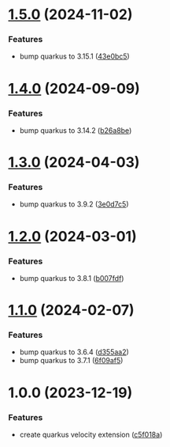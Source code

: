 # [1.5.0](https://github.com/CycriLabs/quarkus-velocity/compare/1.4.0...1.5.0) (2024-11-02)


### Features

* bump quarkus to 3.15.1 ([43e0bc5](https://github.com/CycriLabs/quarkus-velocity/commit/43e0bc59d966dd5201d11f30ae2a8fec854c0b87))

# [1.4.0](https://github.com/CycriLabs/quarkus-velocity/compare/1.3.0...1.4.0) (2024-09-09)


### Features

* bump quarkus to 3.14.2 ([b26a8be](https://github.com/CycriLabs/quarkus-velocity/commit/b26a8beea5f629324bbf239a7e628d9a999a86d7))

# [1.3.0](https://github.com/CycriLabs/quarkus-velocity/compare/1.2.0...1.3.0) (2024-04-03)


### Features

* bump quarkus to 3.9.2 ([3e0d7c5](https://github.com/CycriLabs/quarkus-velocity/commit/3e0d7c541436eb93d2071b16ca970d51fc0d69ce))

# [1.2.0](https://github.com/CycriLabs/quarkus-velocity/compare/1.1.0...1.2.0) (2024-03-01)


### Features

* bump quarkus to 3.8.1 ([b007fdf](https://github.com/CycriLabs/quarkus-velocity/commit/b007fdf26d38a12650974e9043577ecf4964bb4a))

# [1.1.0](https://github.com/CycriLabs/quarkus-velocity/compare/1.0.0...1.1.0) (2024-02-07)


### Features

* bump quarkus to 3.6.4 ([d355aa2](https://github.com/CycriLabs/quarkus-velocity/commit/d355aa2519dfa6467ec3ded1a21c47c3c9b5e5d0))
* bump quarkus to 3.7.1 ([6f09af5](https://github.com/CycriLabs/quarkus-velocity/commit/6f09af58bb54838aa376503ff3751bb58f6c62d5))

# 1.0.0 (2023-12-19)


### Features

* create quarkus velocity extension ([c5f018a](https://github.com/CycriLabs/quarkus-velocity/commit/c5f018ab6eec29909bff41a0581bd0b46f4c59fe))
